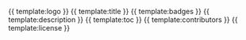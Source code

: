 {{ template:logo }}
{{ template:title }}
{{ template:badges }}
{{ template:description }}
{{ template:toc }}
{{ template:contributors }}
{{ template:license }}